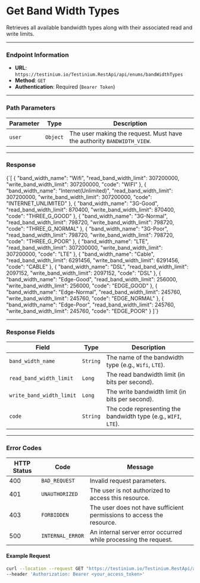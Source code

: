 # Get Band Width Types

Retrieves all available bandwidth types along with their associated read and write limits.

***

### Endpoint Information

* **URL**: `https://testinium.io/Testinium.RestApi/api/enums/bandWidthTypes`
* **Method**: `GET`
* **Authentication**: Required (`Bearer Token`)

***

### Path Parameters

| Parameter | Type     | Description                                                            |
| --------- | -------- | ---------------------------------------------------------------------- |
| `user`    | `Object` | The user making the request. Must have the authority `BANDWIDTH_VIEW`. |

***

### Response

{\`\[ { "band\_width\_name": "Wifi", "read\_band\_width\_limit": 307200000, "write\_band\_width\_limit": 307200000, "code": "WIFI" }, { "band\_width\_name": "Internet(Unlimited)", "read\_band\_width\_limit": 307200000, "write\_band\_width\_limit": 307200000, "code": "INTERNET\_UNLIMITED" }, { "band\_width\_name": "3G-Good", "read\_band\_width\_limit": 870400, "write\_band\_width\_limit": 870400, "code": "THREE\_G\_GOOD" }, { "band\_width\_name": "3G-Normal", "read\_band\_width\_limit": 798720, "write\_band\_width\_limit": 798720, "code": "THREE\_G\_NORMAL" }, { "band\_width\_name": "3G-Poor", "read\_band\_width\_limit": 798720, "write\_band\_width\_limit": 798720, "code": "THREE\_G\_POOR" }, { "band\_width\_name": "LTE", "read\_band\_width\_limit": 307200000, "write\_band\_width\_limit": 307200000, "code": "LTE" }, { "band\_width\_name": "Cable", "read\_band\_width\_limit": 6291456, "write\_band\_width\_limit": 6291456, "code": "CABLE" }, { "band\_width\_name": "DSL", "read\_band\_width\_limit": 2097152, "write\_band\_width\_limit": 2097152, "code": "DSL" }, { "band\_width\_name": "Edge-Good", "read\_band\_width\_limit": 256000, "write\_band\_width\_limit": 256000, "code": "EDGE\_GOOD" }, { "band\_width\_name": "Edge-Normal", "read\_band\_width\_limit": 245760, "write\_band\_width\_limit": 245760, "code": "EDGE\_NORMAL" }, { "band\_width\_name": "Edge-Poor", "read\_band\_width\_limit": 245760, "write\_band\_width\_limit": 245760, "code": "EDGE\_POOR" } ]\`}

***

### Response Fields

<table data-full-width="false"><thead><tr><th>Field</th><th>Type</th><th>Description</th></tr></thead><tbody><tr><td><code>band_width_name</code></td><td><code>String</code></td><td>The name of the bandwidth type (e.g., <code>Wifi</code>, <code>LTE</code>).</td></tr><tr><td><code>read_band_width_limit</code></td><td><code>Long</code></td><td>The read bandwidth limit (in bits per second).</td></tr><tr><td><code>write_band_width_limit</code></td><td><code>Long</code></td><td>The write bandwidth limit (in bits per second).</td></tr><tr><td><code>code</code></td><td><code>String</code></td><td>The code representing the bandwidth type (e.g., <code>WIFI</code>, <code>LTE</code>).</td></tr></tbody></table>

***

### Error Codes

| HTTP Status | Code             | Message                                                               |
| ----------- | ---------------- | --------------------------------------------------------------------- |
| 400         | `BAD_REQUEST`    | Invalid request parameters.                                           |
| 401         | `UNAUTHORIZED`   | The user is not authorized to access this resource.                   |
| 403         | `FORBIDDEN`      | The user does not have sufficient permissions to access the resource. |
| 500         | `INTERNAL_ERROR` | An internal server error occurred while processing the request.       |

#### Example Request

```bash
curl --location --request GET "https://testinium.io/Testinium.RestApi/api/enums/bandWidthTypes" \
--header 'Authorization: Bearer <your_access_token>'
```

